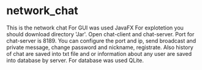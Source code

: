 # network_chat
This is the network chat
For GUI was used JavaFX
For explotetion you should download directory 'Jar'. Open chat-client and chat-server. Port for chat-server is 8189. 
You can configure the port and ip, send broadcast and private message, change password and nickname, registrate.
Also history of chat are saved into txt file and or information about any user are saved into database by server. For database was used QLite.
